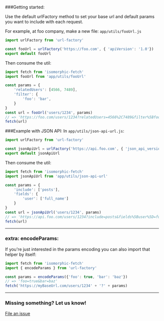###Getting started:

Use the default urlFactory method to set your base url and default params you want to include with each request.

For example, at foo company, make a new file: `app/utils/fooUrl.js`
```js
import urlFactory from 'url-factory'

const fooUrl = urlFactory('https://foo.com', { 'apiVersion': '1.0'})
export default fooUrl
```

Then consume the util:

```js
import fetch from 'isomorphic-fetch'
import fooUrl from 'app/utils/fooUrl'

const params = {
    'relatedUsers': [4566, 7489],
    'filter': {
        'foo': 'bar',
    }
}
const url = fooUrl('users/1234', params)
// => 'https://foo.com/users/1234?relatedUsers=4566%2C7489&filter%5Bfoo%5D=bar&apiVersion=1.0'
fetch(url)
```

###Example with JSON API:
In `app/utils/json-api-url.js`:
```js
import urlFactory from 'url-factory'

const jsonApiUrl = urlFactory('https://api.foo.com', { 'json_api_version': '1.0'})
export default jsonApiUrl
```

Then consume the util:

```js
import fetch from 'isomorphic-fetch'
import jsonApiUrl from 'app/utils/json-api-url'

const params = {
    'include': ['posts'],
    'fields': {
        'user': ['full_name']
    }
}
const url = jsonApiUrl('users/1234', params)
// => 'https://api.foo.com/users/1234?include=posts&fields%5Buser%5D=full_name&json_api_version=1.0'
fetch(url)
```

- - -

### extra: encodeParams:
If you're just interested in the params encoding you can also import that helper by itself:
```js
import fetch from 'isomorphic-fetch'
import { encodeParams } from 'url-factory'

const params = encodeParams({'foo': true, 'bar': 'baz'})
// => 'foo=true&bar=baz'
fetch('https://myBaseUrl.com/users/1234' + '?' + params)
```

- - -

### Missing something?  Let us know!
[File an issue](https://github.com/Patreon/url-factory/issues)
